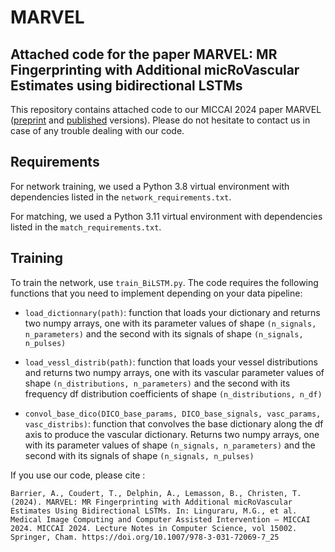 # MARVEL

## Attached code for the paper MARVEL: MR Fingerprinting with Additional micRoVascular Estimates using bidirectional LSTMs


This repository contains attached code to our MICCAI 2024 paper MARVEL ([preprint](https://arxiv.org/abs/2407.10512) and [published](https://link.springer.com/chapter/10.1007/978-3-031-72069-7_25) versions). Please do not hesitate to contact us in case of any trouble dealing with our code. 


## Requirements


For network training, we used a Python 3.8 virtual environment with dependencies listed in the `network_requirements.txt`. 

For matching, we used a Python 3.11 virtual environment with dependencies listed in the `match_requirements.txt`. 


## Training

To train the network, use `train_BiLSTM.py`. The code requires the following functions that you need to implement depending on your data pipeline: 

- `load_dictionnary(path)`: function that loads your dictionary and returns two numpy arrays, one with its parameter values of shape `(n_signals, n_parameters)` and the second with its signals of shape `(n_signals, n_pulses)`

- `load_vessl_distrib(path)`: function that loads your vessel distributions and returns two numpy arrays, one with its vascular parameter values of shape `(n_distributions, n_parameters)` and the second with its frequency df distribution coefficients of shape `(n_distributions, n_df)`

- `convol_base_dico(DICO_base_params, DICO_base_signals, vasc_params, vasc_distribs)`: function that convolves the base dictionary along the df axis to produce the vascular dictionary. Returns two numpy arrays, one with its parameter values of shape `(n_signals, n_parameters)` and the second with its signals of shape `(n_signals, n_pulses)`


If you use our code, please cite :

`Barrier, A., Coudert, T., Delphin, A., Lemasson, B., Christen, T. (2024). MARVEL: MR Fingerprinting with Additional micRoVascular Estimates Using Bidirectional LSTMs. In: Linguraru, M.G., et al. Medical Image Computing and Computer Assisted Intervention – MICCAI 2024. MICCAI 2024. Lecture Notes in Computer Science, vol 15002. Springer, Cham. https://doi.org/10.1007/978-3-031-72069-7_25`

